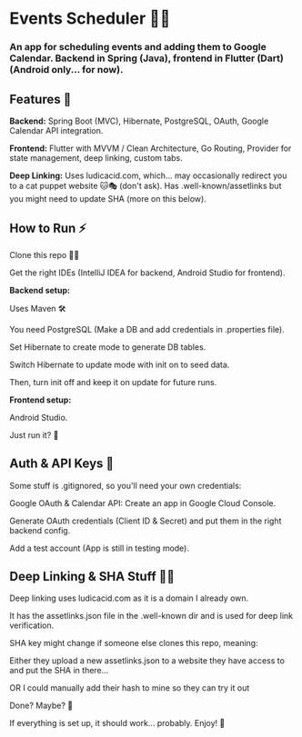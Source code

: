 # Events Scheduler 📅🚀

### An app for scheduling events and adding them to Google Calendar. Backend in Spring (Java), frontend in Flutter (Dart) (Android only... for now).

## Features 🌟

**Backend:** Spring Boot (MVC), Hibernate, PostgreSQL, OAuth, Google Calendar API integration. 

**Frontend:** Flutter with MVVM / Clean Architecture, Go Routing, Provider for state management, deep linking, custom tabs.

**Deep Linking:** Uses ludicacid.com, which... may occasionally redirect you to a cat puppet website 🐱🎭 (don't ask). Has .well-known/assetlinks but you might need to update SHA (more on this below).

## How to Run ⚡

Clone this repo 🧑‍💻

Get the right IDEs (IntelliJ IDEA for backend, Android Studio for frontend).

**Backend setup:**

Uses Maven 🛠️

You need PostgreSQL (Make a DB and add credentials in .properties file).

Set Hibernate to create mode to generate DB tables.

Switch Hibernate to update mode with init on to seed data.

Then, turn init off and keep it on update for future runs.

**Frontend setup:**

Android Studio.

Just run it? 🤞

## Auth & API Keys 🔑

Some stuff is .gitignored, so you'll need your own credentials:

Google OAuth & Calendar API: Create an app in Google Cloud Console.

Generate OAuth credentials (Client ID & Secret) and put them in the right backend config.

Add a test account (App is still in testing mode).

## Deep Linking & SHA Stuff 🕵️‍♂️

Deep linking uses ludicacid.com as it is a domain I already own.

It has the assetlinks.json file in the .well-known dir and is used for deep link verification.

SHA key might change if someone else clones this repo, meaning:

Either they upload a new assetlinks.json to a website they have access to and put the SHA in there...

OR I could manually add their hash to mine so they can try it out 

Done? Maybe? 🤷

If everything is set up, it should work... probably. Enjoy! 🚀